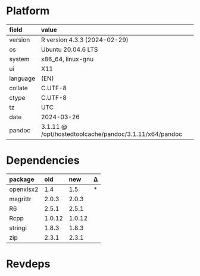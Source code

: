 # Platform

|field    |value                                                  |
|:--------|:------------------------------------------------------|
|version  |R version 4.3.3 (2024-02-29)                           |
|os       |Ubuntu 20.04.6 LTS                                     |
|system   |x86_64, linux-gnu                                      |
|ui       |X11                                                    |
|language |(EN)                                                   |
|collate  |C.UTF-8                                                |
|ctype    |C.UTF-8                                                |
|tz       |UTC                                                    |
|date     |2024-03-26                                             |
|pandoc   |3.1.11 @ /opt/hostedtoolcache/pandoc/3.1.11/x64/pandoc |

# Dependencies

|package   |old    |new    |Δ  |
|:---------|:------|:------|:--|
|openxlsx2 |1.4    |1.5    |*  |
|magrittr  |2.0.3  |2.0.3  |   |
|R6        |2.5.1  |2.5.1  |   |
|Rcpp      |1.0.12 |1.0.12 |   |
|stringi   |1.8.3  |1.8.3  |   |
|zip       |2.3.1  |2.3.1  |   |

# Revdeps

